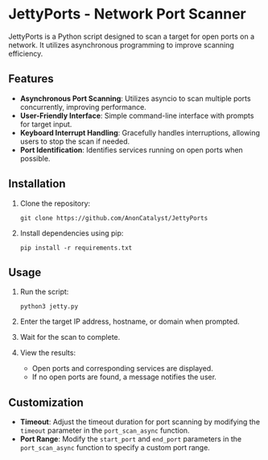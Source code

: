 # JettyPorts - Network Port Scanner

JettyPorts is a Python script designed to scan a target for open ports on a network. It utilizes asynchronous programming to improve scanning efficiency.

## Features

- **Asynchronous Port Scanning**: Utilizes asyncio to scan multiple ports concurrently, improving performance.
- **User-Friendly Interface**: Simple command-line interface with prompts for target input.
- **Keyboard Interrupt Handling**: Gracefully handles interruptions, allowing users to stop the scan if needed.
- **Port Identification**: Identifies services running on open ports when possible.

## Installation

1. Clone the repository:
   ```
   git clone https://github.com/AnonCatalyst/JettyPorts
   ```

2. Install dependencies using pip:
   ```
   pip install -r requirements.txt
   ```

## Usage

1. Run the script:
   ```
   python3 jetty.py
   ```

2. Enter the target IP address, hostname, or domain when prompted.

3. Wait for the scan to complete.

4. View the results:
   - Open ports and corresponding services are displayed.
   - If no open ports are found, a message notifies the user.

## Customization

- **Timeout**: Adjust the timeout duration for port scanning by modifying the `timeout` parameter in the `port_scan_async` function.
- **Port Range**: Modify the `start_port` and `end_port` parameters in the `port_scan_async` function to specify a custom port range.
